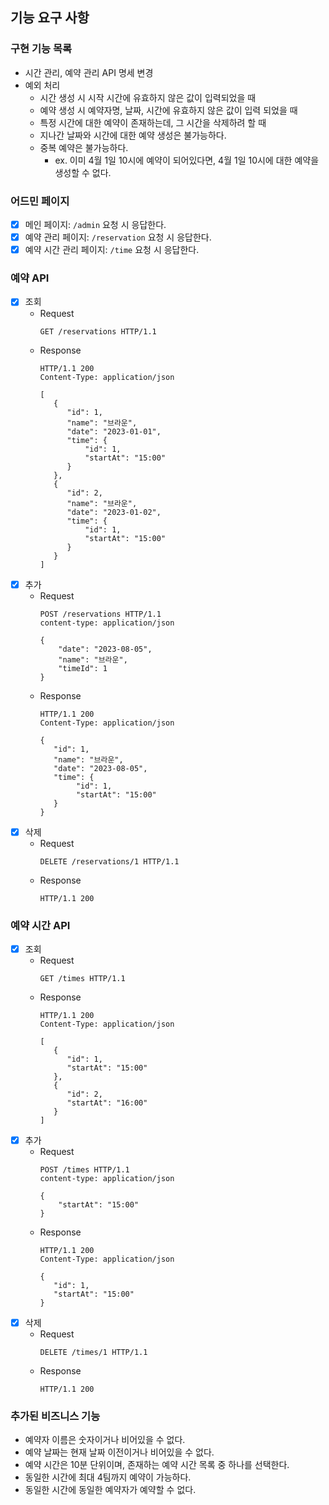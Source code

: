 ## 기능 요구 사항

### 구현 기능 목록
- 시간 관리, 예약 관리 API 명세 변경
- 예외 처리
  - 시간 생성 시 시작 시간에 유효하지 않은 값이 입력되었을 때
  - 예약 생성 시 예약자명, 날짜, 시간에 유효하지 않은 값이 입력 되었을 때
  - 특정 시간에 대한 예약이 존재하는데, 그 시간을 삭제하려 할 때
  - 지나간 날짜와 시간에 대한 예약 생성은 불가능하다.
  - 중복 예약은 불가능하다.
    - ex. 이미 4월 1일 10시에 예약이 되어있다면, 4월 1일 10시에 대한 예약을 생성할 수 없다.

### 어드민 페이지

- [x] 메인 페이지: `/admin` 요청 시 응답한다.
- [x] 예약 관리 페이지: `/reservation` 요청 시 응답한다.
- [x] 예약 시간 관리 페이지: `/time` 요청 시 응답한다.

### 예약 API

- [x] 조회 <br>
    - Request
      ```  
      GET /reservations HTTP/1.1
      ```
    - Response
      ```  
      HTTP/1.1 200
      Content-Type: application/json
      
      [
         {
            "id": 1,
            "name": "브라운",
            "date": "2023-01-01",
            "time": {
                "id": 1,
                "startAt": "15:00"
            }
         },
         {
            "id": 2,
            "name": "브라운",
            "date": "2023-01-02",
            "time": {
                "id": 1,
                "startAt": "15:00"
            }
         }
      ]
      ```
- [x] 추가
    - Request
      ``` 
      POST /reservations HTTP/1.1
      content-type: application/json
    
      {
          "date": "2023-08-05",
          "name": "브라운",
          "timeId": 1
      }
      ```
    - Response
      ```  
      HTTP/1.1 200
      Content-Type: application/json
    
      {
         "id": 1,
         "name": "브라운",
         "date": "2023-08-05",
         "time": {
              "id": 1,
              "startAt": "15:00"
         }
      }
      ```
- [x] 삭제
    - Request
      ``` 
      DELETE /reservations/1 HTTP/1.1
      ```
    - Response
      ```  
      HTTP/1.1 200
      ```

### 예약 시간 API
- [x] 조회 <br>
    - Request
      ```  
      GET /times HTTP/1.1
      ```
    - Response
      ```  
      HTTP/1.1 200
      Content-Type: application/json
      
      [
         {
            "id": 1,
            "startAt": "15:00"
         },
         {
            "id": 2,
            "startAt": "16:00"
         }
      ]
      ```
- [x] 추가
    - Request
      ``` 
      POST /times HTTP/1.1
      content-type: application/json
    
      {
          "startAt": "15:00"
      }
      ```
    - Response
      ```  
      HTTP/1.1 200
      Content-Type: application/json
    
      {
         "id": 1,
         "startAt": "15:00"
      }
      ```
- [x] 삭제
    - Request
      ``` 
      DELETE /times/1 HTTP/1.1
      ```
    - Response
      ```  
      HTTP/1.1 200
      ```

### 추가된 비즈니스 기능
- 예약자 이름은 숫자이거나 비어있을 수 없다.
- 예약 날짜는 현재 날짜 이전이거나 비어있을 수 없다.
- 예약 시간은 10분 단위이며, 존재하는 예약 시간 목록 중 하나를 선택한다.
- 동일한 시간에 최대 4팀까지 예약이 가능하다.
- 동일한 시간에 동일한 예약자가 예약할 수 없다.
